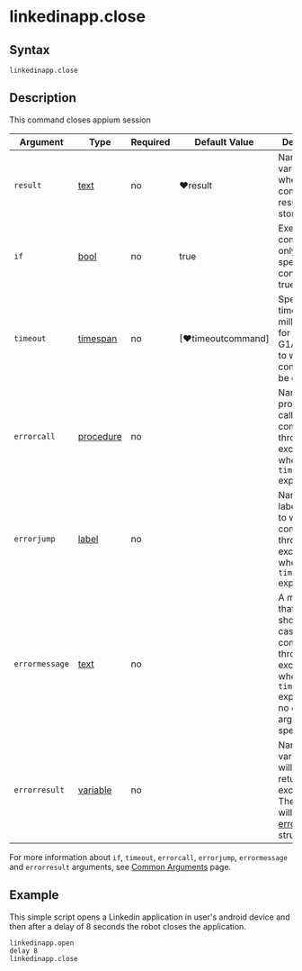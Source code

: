 # linkedinapp.close

## Syntax

```G1ANT
linkedinapp.close
```

## Description

This command closes appium session

| Argument | Type | Required | Default Value | Description |
| -------- | ---- | -------- | ------------- | ----------- |
|  `result`       | [text](https://manual.g1ant.com/link/G1ANT.Language/G1ANT.Language/Structures/TextStructure.md)  |no   | ♥result   |Name of a variable where the command's result will be stored |
| `if`             | [bool](https://manual.g1ant.com/link/G1ANT.Language/G1ANT.Language/Structures/BooleanStructure.md)     | no       | true                                                        | Executes the command only if a specified condition is true   |
| `timeout`        | [timespan](https://manual.g1ant.com/link/G1ANT.Language/G1ANT.Language/Structures/TimeSpanStructure.md)  | no       | [♥timeoutcommand]| Specifies time in milliseconds for G1ANT.Robot to wait for the command to be executed |
| `errorcall`      | [procedure](https://manual.g1ant.com/link/G1ANT.Language/G1ANT.Language/Structures/ProcedureStructure.md)| no       |                                                             | Name of a procedure to call when the command throws an exception or when a given `timeout` expires |
| `errorjump`      | [label](https://manual.g1ant.com/link/G1ANT.Language/G1ANT.Language/Structures/LabelStructure.md)    | no       |                                                             | Name of the label to jump to when the command throws an exception or when a given `timeout` expires |
| `errormessage`   | [text](https://manual.g1ant.com/link/G1ANT.Language/G1ANT.Language/Structures/TextStructure.md)     | no       |                                                             | A message that will be shown in case the command throws an exception or when a given `timeout` expires, and no `errorjump` argument is specified |
| `errorresult`    | [variable](https://manual.g1ant.com/link/G1ANT.Language/G1ANT.Language/Structures/VariableStructure.md) | no       |                                                             | Name of a variable that will store the returned exception. The variable will be of [error](https://manual.g1ant.com/link/G1ANT.Language/G1ANT.Language/Structures/ErrorStructure.md) structure  |

For more information about `if`, `timeout`, `errorcall`, `errorjump`, `errormessage` and `errorresult` arguments, see [Common Arguments](https://manual.g1ant.com/link/G1ANT.Manual/appendices/common-arguments.md) page.

## Example

This simple script opens a Linkedin application in user's android device and then after a delay of 8 seconds the robot closes the application.

```G1ANT
linkedinapp.open
delay 8
linkedinapp.close
```
